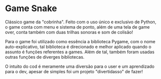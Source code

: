 # Game Snake
Clássico game da "cobrinha". Feito com o uso único e exclusivo de Python, o game conta com menu e sistema de ponto, além de uma tela de game over, conta também com duas trilhas sonoras e som de colisão! 

Para o game foi utilizado como essência a biblioteca Pygame, com o nome auto-explicativo, tal biblioteca é direcionado e melhor aplicado quando o assunto é funções referentes a games. Além de tal, também foram usadas outras funções de diverges bibliotecas. 

O intuito do cod é meramente uma diversão para o user e um aprendizado para o dev, apesar de simples foi um projeto "divertidasso" de fazer! 
